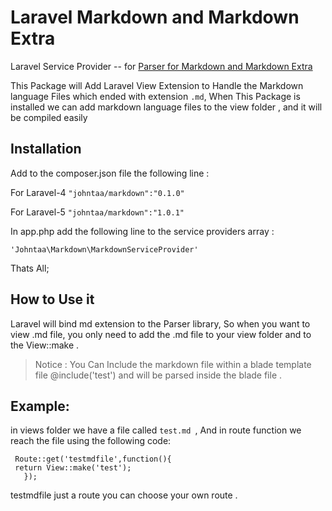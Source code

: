 # Laravel Markdown and Markdown Extra

Laravel Service Provider -- for [Parser for Markdown and Markdown Extra](https://github.com/michelf/php-markdown)

This Package will Add Laravel View Extension to Handle the Markdown language Files which ended with extension  `.md`,
When This Package is installed we can add markdown language files to the view folder , and it will be compiled easily
   
## Installation

Add to the composer.json file the following line :
 
 For Laravel-4 
`"johntaa/markdown":"0.1.0"`

For Laravel-5
`"johntaa/markdown":"1.0.1"`


In app.php add the following line to the service providers array :

`'Johntaa\Markdown\MarkdownServiceProvider'`

Thats All;

## How to Use  it

Laravel will bind  md extension to the Parser library, So when you want to view .md file, you
only need to add the .md file to your view folder and to the View::make .

> Notice : You Can Include the markdown file within a blade template file @include('test') and will be parsed inside
 the blade file .

## Example:

in views folder we have a file called `test.md `, And in route function we reach the file 
using the following code:

	 Route::get('testmdfile',function(){
	 return View::make('test');
	   });
	   
	   
testmdfile just a route you can choose your own route .
